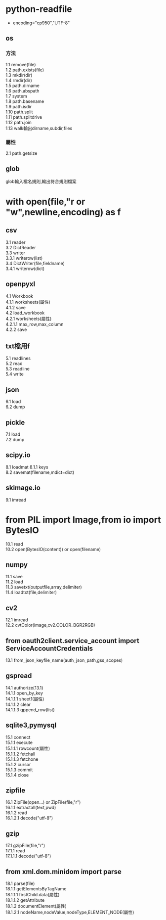 # python-readfile
* encoding="cp950","UTF-8"
## os
### 方法
1.1 remove(file)  
1.2 path.exists(file)  
1.3 mkdir(dir)  
1.4 rmdir(dir)  
1.5 path.dirname  
1.6 path.abspath  
1.7 system  
1.8 path.basename  
1.9 path.isdir  
1.10 path.split  
1.11 path.splitdrive  
1.12 path.join  
1.13 walk輸出dirname,subdir,files  
### 屬性
2.1 path.getsize
## glob
glob輸入檔名規則,輸出符合規則檔案
# with open(file,"r or "w",newline,encoding) as f
## csv
3.1 reader  
3.2 DictReader  
3.3 writer  
3.3.1 writerow(list)  
3.4 DictWriter(file,fieldname)  
3.4.1 writerow(dict)  
## openpyxl
4.1 Workbook  
4.1.1 worksheets(屬性)  
4.1.2 save  
4.2 load_workbook  
4.2.1 worksheets(屬性)  
4.2.1.1 max_row,max_column  
4.2.2 save  
## txt檔用f
5.1 readlines  
5.2 read  
5.3 readline  
5.4 write  
## json
6.1 load  
6.2 dump   
## pickle 
7.1 load  
7.2 dump  
## scipy.io
8.1 loadmat 
8.1.1 keys  
8.2 savemat(filename,mdict=dict)  
## skimage.io
9.1 imread  
# from PIL import Image,from io import BytesIO
10.1 read  
10.2 open(BytesIO(content)) or open(filename)  
## numpy 
11.1 save  
11.2 load  
11.3 savetxt(outputfile,array,delimiter)  
11.4 loadtxt(file,delimiter)  
## cv2
12.1 imread  
12.2 cvtColor(image,cv2.COLOR_BGR2RGB)  
## from oauth2client.service_account import ServiceAccountCredentials
13.1 from_json_keyfile_name(auth_json_path,gss_scopes)  
## gspread
14.1 authorize(13.1)  
14.1.1 open_by_key  
14.1.1.1 sheet1(屬性)  
14.1.1.2 clear  
14.1.1.3 qppend_row(list)  
## sqlite3,pymysql
15.1 connect   
15.1.1 execute  
15.1.1.1 rowcount(屬性)  
15.1.1.2 fetchall  
15.1.1.3 fetchone  
15.1.2 cursor  
15.1.3 commit  
15.1.4 close   
## zipfile
16.1 ZipFile(open...) or ZipFile(file,"r")   
16.1.1 extractall(text,pwd)  
16.1.2 read  
16.1.2.1 decode("utf-8")  
## gzip
17.1 gzipFile(file,"r")  
17.1.1 read  
17.1.1.1 decode("utf-8")  

## from xml.dom.minidom import parse
18.1 parse(file)  
18.1.1 getElementsByTagName  
18.1.1.1 firstChild.data(屬性)  
18.1.1.2 getAttribute  
18.1.2 documentElement(屬性)  
18.1.2.1 nodeName,nodeValue,nodeType,ELEMENT_NODE(屬性)  
